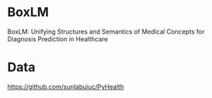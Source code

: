 # BoxLM
BoxLM: Unifying Structures and Semantics of Medical Concepts for Diagnosis Prediction in Healthcare

# Data
https://github.com/sunlabuiuc/PyHealth

